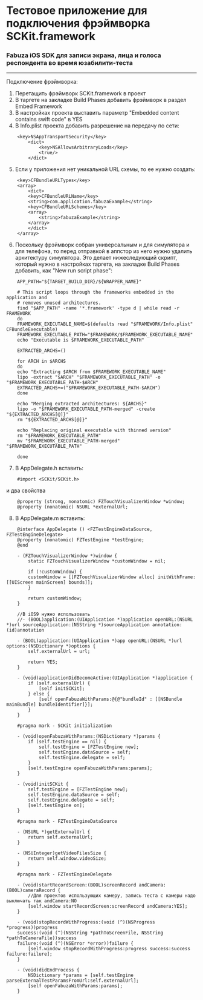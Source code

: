 # Тестовое приложение для подключения фрэймворка SCKit.framework
### Fabuza iOS SDK для записи экрана, лица и голоса респондента во время юзабилити-теста 
***
Подключение фрэймворка:

1. Перетащить фрэймворк SCKit.framework в проект
2. В таргете на закладке Build Phases добавить фрэймворк в раздел Embed Framework
3. В настройках проекта выставить параметр "Embedded content contains swift code" в YES
4. В Info.plist проекта добавить разрешение на передачу по сети:
```
    <key>NSAppTransportSecurity</key>
        <dict>
            <key>NSAllowsArbitraryLoads</key>
            <true/>
        </dict>
```
5. Если у приложения нет уникальной URL схемы, то ее нужно создать:
```
    <key>CFBundleURLTypes</key>
    <array>
        <dict>
        <key>CFBundleURLName</key>
        <string>com.application.fabuzaExample</string>
        <key>CFBundleURLSchemes</key>
        <array>
            <string>fabuzaExample</string>
        </array>
        </dict>
    </array>
```

6. Поскольку фрэймворк собран универсальным и для симулятора и для телефона, то перед отправкой в аппстор из него нужно удалить архитектуру симулятора. Это делает нижеследующий скрипт, который нужно в настройках таргета, на закладке Build Phases добавить, как "New run script phase":
```
    APP_PATH="${TARGET_BUILD_DIR}/${WRAPPER_NAME}"

    # This script loops through the frameworks embedded in the application and
    # removes unused architectures.
    find "$APP_PATH" -name '*.framework' -type d | while read -r FRAMEWORK
    do
    FRAMEWORK_EXECUTABLE_NAME=$(defaults read "$FRAMEWORK/Info.plist" CFBundleExecutable)
    FRAMEWORK_EXECUTABLE_PATH="$FRAMEWORK/$FRAMEWORK_EXECUTABLE_NAME"
    echo "Executable is $FRAMEWORK_EXECUTABLE_PATH"

    EXTRACTED_ARCHS=()

    for ARCH in $ARCHS
    do
    echo "Extracting $ARCH from $FRAMEWORK_EXECUTABLE_NAME"
    lipo -extract "$ARCH" "$FRAMEWORK_EXECUTABLE_PATH" -o "$FRAMEWORK_EXECUTABLE_PATH-$ARCH"
    EXTRACTED_ARCHS+=("$FRAMEWORK_EXECUTABLE_PATH-$ARCH")
    done

    echo "Merging extracted architectures: ${ARCHS}"
    lipo -o "$FRAMEWORK_EXECUTABLE_PATH-merged" -create "${EXTRACTED_ARCHS[@]}"
    rm "${EXTRACTED_ARCHS[@]}"

    echo "Replacing original executable with thinned version"
    rm "$FRAMEWORK_EXECUTABLE_PATH"
    mv "$FRAMEWORK_EXECUTABLE_PATH-merged" "$FRAMEWORK_EXECUTABLE_PATH"

    done
```
7. В AppDelegate.h вставить:
```
    #import <SCKit/SCKit.h>
```
и два свойства
```
    @property (strong, nonatomic) FZTouchVisualizerWindow *window;
    @property (nonatomic) NSURL *externalUrl;
```
8. В AppDelegate.m вставить:
```
    @interface AppDelegate () <FZTestEngineDataSource, FZTestEngineDelegate>
    @property (nonatomic) FZTestEngine *testEngine;
    @end

    - (FZTouchVisualizerWindow *)window {
        static FZTouchVisualizerWindow *customWindow = nil;

        if (!customWindow) {
        customWindow = [[FZTouchVisualizerWindow alloc] initWithFrame:[[UIScreen mainScreen] bounds]];
        }

        return customWindow;
    }

    //В iOS9 нужно использовать
    //- (BOOL)application:(UIApplication *)application openURL:(NSURL *)url sourceApplication:(NSString *)sourceApplication annotation:(id)annotation

    - (BOOL)application:(UIApplication *)app openURL:(NSURL *)url options:(NSDictionary *)options {
        self.externalUrl = url;

        return YES;
    }

    - (void)applicationDidBecomeActive:(UIApplication *)application {
        if (self.externalUrl) {
            [self initSCKit];
        } else {
            [self openFabuzaWithParams:@{@"bundleId" : [[NSBundle mainBundle] bundleIdentifier]}];
        }
    }

    #pragma mark - SCKit initialization

    - (void)openFabuzaWithParams:(NSDictionary *)params {
        if (self.testEngine == nil) {
            self.testEngine = [FZTestEngine new];
            self.testEngine.dataSource = self;
            self.testEngine.delegate = self;
        }
        [self.testEngine openFabuzaWithParams:params];
    }

    - (void)initSCKit {
        self.testEngine = [FZTestEngine new];
        self.testEngine.dataSource = self;
        self.testEngine.delegate = self;
        [self.testEngine on];
    }

    #pragma mark - FZTestEngineDataSource

    - (NSURL *)getExternalUrl {
        return self.externalUrl;
    }

    - (NSUInteger)getVideoFilesSize {
        return self.window.videoSize;
    }

    #pragma mark - FZTestEngineDelegate

    - (void)startRecordScreen:(BOOL)screenRecord andCamera:(BOOL)cameraRecord {
        //Для проектов использующих камеру, запись теста с камеры надо выключать так andCamera:NO
        [self.window startRecordScreen:screenRecord andCamera:YES];
    }

    - (void)stopRecordWithProgress:(void (^)(NSProgress *progress))progress
    success:(void (^)(NSString *pathToScreenFile, NSString *pathToCameraFile))success
    failure:(void (^)(NSError *error))failure {
        [self.window stopRecordWithProgress:progress success:success failure:failure];
    }

    - (void)didEndProcess {
        NSDictionary *params = [self.testEngine parseExternalTestParamsFromUrl:self.externalUrl];
        [self openFabuzaWithParams:params];
    }
```    